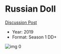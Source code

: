 # Russian Doll

[Discussion Post](https://www.avsforum.com/threads/bass-eq-for-filtered-movies.2995212/post-57575634)

* Year: 2019
* Format: Season 1 DD+

![img 0](https://i.imgur.com/S3AOpnp.jpg)

